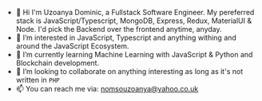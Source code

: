 - 👋 Hi I'm Uzoanya Dominic, a Fullstack Software Engineer. My pereferred stack is JavaScript/Typescript, MongoDB, Express, Redux, MaterialUI & Node. I'd pick the Backend over the frontend anytime, anyday.
- 👀 I’m interested in JavaScript, Typescript and anything withing and around the JavaScript Ecosystem.
- 🌱 I’m currently learning Machine Learning with JavaScript & Python and Blockchain development.
- 💞️ I’m looking to collaborate on anything interesting as long as it's not written in `PHP`
- 📫 You can reach me via: nomsouzoanya@yahoo.co.uk

<!---
barman47/barman47 is a ✨ special ✨ repository because its `README.md` (this file) appears on your GitHub profile.
You can click the Preview link to take a look at your changes.
--->
